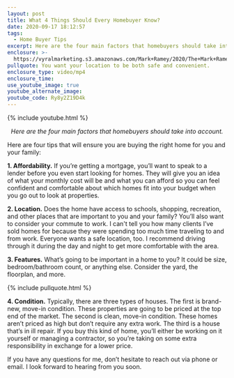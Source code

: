 ```yaml
---
layout: post
title: What 4 Things Should Every Homebuyer Know?
date: 2020-09-17 18:12:57
tags:
  - Home Buyer Tips
excerpt: Here are the four main factors that homebuyers should take into account.
enclosure: >-
  https://vyralmarketing.s3.amazonaws.com/Mark+Ramey/2020/The+Mark+Ramey+Group-+4+tips.mp4
pullquote: You want your location to be both safe and convenient.
enclosure_type: video/mp4
enclosure_time:
use_youtube_image: true
youtube_alternate_image:
youtube_code: Ry8y2Z19D4k
---
```


{% include youtube.html %}

<p style="text-align: center;"><em>Here are the four main factors that homebuyers should take into account.</em></p>

Here are four tips that will ensure you are buying the right home for you and your family:

**1\. Affordability.** If you’re getting a mortgage, you’ll want to speak to a lender before you even start looking for homes. They will give you an idea of what your monthly cost will be and what you can afford so you can feel confident and comfortable about which homes fit into your budget when you go out to look at properties.

**2\. Location.** Does the home have access to schools, shopping, recreation, and other places that are important to you and your family? You’ll also want to consider your commute to work. I can't tell you how many clients I’ve sold homes for because they were spending too much time traveling to and from work. Everyone wants a safe location, too. I recommend driving through it during the day and night to get more comfortable with the area.

**3\. Features.** What’s going to be important in a home to you? It could be size, bedroom/bathroom count, or anything else. Consider the yard, the floorplan, and more.

{% include pullquote.html %}

**4\. Condition.** Typically, there are three types of houses. The first is brand-new, move-in condition. These properties are going to be priced at the top end of the market. The second is clean, move-in condition. These homes aren’t priced as high but don’t require any extra work. The third is a house that’s in ill repair. If you buy this kind of home, you’ll either be working on it yourself or managing a contractor, so you’re taking on some extra responsibility in exchange for a lower price.

If you have any questions for me, don’t hesitate to reach out via phone or email. I look forward to hearing from you soon.